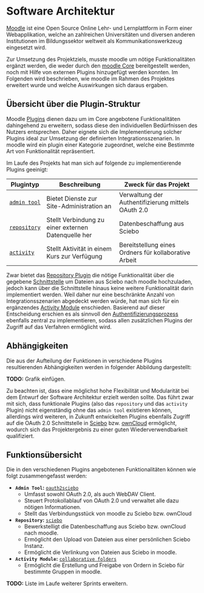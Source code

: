 # Software Architektur

[Moodle](https://moodle.de/) ist eine Open Source Online Lehr- und Lernplattform in Form einer Webapplikation, welche an zahlreichen 
Universitäten und diversen anderen Institutionen im Bildungssektor weltweit als Kommunikationswerkzeug eingesetzt wird. 

Zur Umsetzung des Projektziels, musste moodle um nötige Funktionalitäten ergänzt werden, die weder durch den [moodle Core](https://github.com/moodle/moodle)
bereitgestellt werden, noch mit Hilfe von externen Plugins hinzugefügt werden konnten. Im Folgenden wird beschrieben, 
wie moodle im Rahmen des Projektes erweitert wurde und welche Auswirkungen sich daraus ergaben.

## Übersicht über die Plugin-Struktur

Moodle [Plugins](https://moodle.org/plugins/) dienen dazu um im Core angebotene Funktionalitäten dahingehend zu erweitern, sodass diese den 
individuellen Bedürfnissen des Nutzers entsprechen. Daher eignete sich die Implementierung solcher Plugins ideal zur 
Umsetzung der definierten Integrationsszenarien.
In moodle wird ein plugin einer Kategorie zugeordnet, welche eine Bestimmte Art von Funktionalität repräsentiert. 

Im Laufe des Projekts hat man sich auf folgende zu implementierende Plugins geeinigt:

| Plugintyp                                                   | Beschreibung                                        | Zweck für das Projekt                                 |
|-------------------------------------------------------------|-----------------------------------------------------|-------------------------------------------------------|
| [`admin tool`](https://docs.moodle.org/dev/Activity_modules)| Bietet Dienste zur Site-Administration an           | Verwaltung der Authentifizierung mittels OAuth 2.0    |
| [`repository`](https://docs.moodle.org/dev/Admin_tools)     | Stellt Verbindung zu einer externen Datenquelle her | Datenbeschaffung aus Sciebo                           |
| [`activity`](https://docs.moodle.org/dev/Admin_tools)       | Stellt Aktivität in einem Kurs zur Verfügung        | Bereitstellung eines Ordners für kollaborative Arbeit |


Zwar bietet das [Repository Plugin](https://github.com/pssl16/moodle-repository_sciebo) die nötige Funktionalität über die gegebene 
[Schnittstelle](repository/) um Dateien aus Sciebo nach moodle hochzuladen, jedoch kann über die Schnittstelle 
hinaus keine weitere Funktionalität darin implementiert werden. Weil daher nur eine beschränkte Anzahl von 
Integrationsszenarien abgedeckt werden würde, hat man sich für ein ergänzendes [Activity Module](https://github.com/pssl16/moodle-mod_collaborativefolders) 
enschieden. Basierend auf dieser Entscheidung erschien es als sinnvoll den [Authentifizierungsprozess](https://github.com/pssl16/moodle-tool_oauth2sciebo) ebenfalls zentral 
zu implementieren, sodass allen zusätzlichen Plugins der Zugriff auf das Verfahren ermöglicht wird.

## Abhängigkeiten

Die aus der Aufteilung der Funktionen in verschiedene Plugins resultierenden Abhängigkeiten werden in folgender Abbildung
dargestellt:

<div class="alert alert-danger">
  <strong>TODO:</strong> Grafik einfügen.
</div>

Zu beachten ist, dass eine möglichst hohe Flexibilität und Modularität bei dem Entwurf der Software Architektur erzielt
werden sollte. Das führt zwar mit sich, dass funktionale Plugins (also das `repository` und das `activity` Plugin) nicht
eigenständig ohne das `admin tool` existieren können, allerdings wird weiteren, in Zukunft entwickelten Plugins ebenfalls
Zugriff auf die OAuth 2.0 Schnittstelle in [Sciebo](https://www.sciebo.de/) bzw. [ownCloud](https://owncloud.org/) ermöglicht,
wodurch sich das Projektergebnis zu einer guten Wiederverwendbarkeit qualifiziert.

## Funktionsübersicht

Die in den verschiedenen Plugins angebotenen Funktionalitäten können wie folgt zusammengefasst werden:

* **`Admin Tool`:** [`oauth2sciebo`](admin-tool/)
    * Umfasst sowohl OAuth 2.0, als auch WebDAV Client.
    * Steuert Protokollablauf von OAuth 2.0 und verwaltet alle dazu nötigen Informationen.
    * Stellt das Verbindungsstück von moodle zu Sciebo bzw. ownCloud
* **`Repository`:** [`sciebo`](repository/)
    * Bewerkstelligt die Datenbeschaffung aus Sciebo bzw. ownCloud nach moodle.
    * Ermöglicht den Upload von Dateien aus einer persönlichen Sciebo Instanz.
    * Ermöglicht die Verlinkung von Dateien aus Sciebo in moodle.
* **`Activity Module`:** [`collaborative folders`](activity/)
    * Ermöglicht die Erstellung und Freigabe von Ordern in Sciebo für bestimmte Gruppen in moodle.
    
<div class="alert alert-danger">
  <strong>TODO:</strong> Liste im Laufe weiterer Sprints erweitern.
</div>